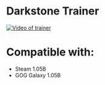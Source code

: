 # Darkstone Trainer

[![Video of trainer](http://img.youtube.com/vi/OIiZ2VKTrnU/0.jpg)](https://www.youtube.com/watch?v=OIiZ2VKTrnU)

# Compatible with:
- Steam 1.05B
- GOG Galaxy 1.05B
  
